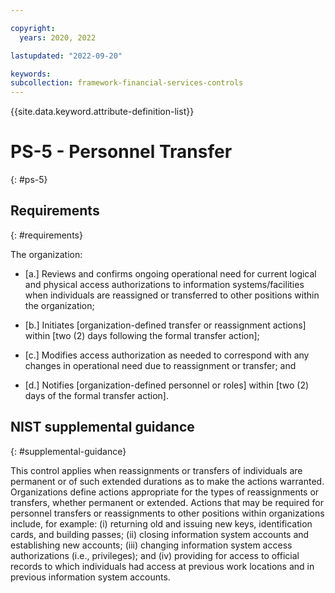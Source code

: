 ```yaml
---

copyright:
  years: 2020, 2022

lastupdated: "2022-09-20"

keywords: 
subcollection: framework-financial-services-controls
---
```


{{site.data.keyword.attribute-definition-list}}

# PS-5 - Personnel Transfer
{: #ps-5}

## Requirements
{: #requirements}

The organization:

- \[a.\] Reviews and confirms ongoing operational need for current logical and physical access authorizations to information systems/facilities when individuals are reassigned or transferred to other positions within the organization;

- \[b.\] Initiates [organization-defined transfer or reassignment actions] within [two (2) days following the formal transfer action];

- \[c.\] Modifies access authorization as needed to correspond with any changes in operational need due to reassignment or transfer; and

- \[d.\] Notifies [organization-defined personnel or roles] within [two (2) days of the formal transfer action].

## NIST supplemental guidance
{: #supplemental-guidance}

This control applies when reassignments or transfers of individuals are permanent or of such extended durations as to make the actions warranted. Organizations define actions appropriate for the types of reassignments or transfers, whether permanent or extended. Actions that may be required for personnel transfers or reassignments to other positions within organizations include, for example: (i) returning old and issuing new keys, identification cards, and building passes; (ii) closing information system accounts and establishing new accounts; (iii) changing information system access authorizations (i.e., privileges); and (iv) providing for access to official records to which individuals had access at previous work locations and in previous information system accounts.

